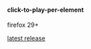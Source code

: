 #### click-to-play-per-element

firefox 29+

[latest release](https://github.com/uaSad/click-to-play-per-element/releases/latest "latest release")
